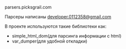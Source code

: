 parsers.picksgrail.com

Парсеры написаны developer.0112358@gmail.com

В проекте используются такие библиотеки как:
- simple_html_dom(для парсинга информации с html)
- var_dumper(для удобной откладки)